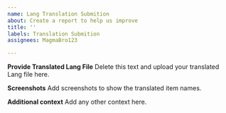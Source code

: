 ```yaml
---
name: Lang Translation Submition
about: Create a report to help us improve
title: ''
labels: Translation Submition
assignees: MagmaBro123

---
```


**Provide Translated Lang File**
Delete this text and upload your translated Lang file here.

**Screenshots**
Add screenshots to show the translated item names.

**Additional context**
Add any other context here.
